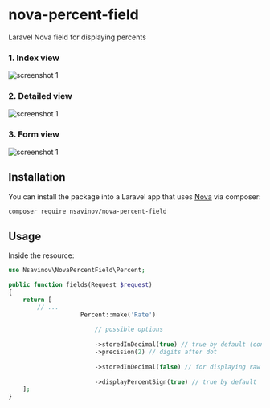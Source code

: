 # nova-percent-field
 Laravel Nova field for displaying percents

### 1. Index view
![screenshot 1](https://raw.githubusercontent.com/NikolaySav/nova-percent-field/master/docs/index.png)
### 2. Detailed view
![screenshot 1](https://raw.githubusercontent.com/NikolaySav/nova-percent-field/master/docs/detailed.png)
### 3. Form view
![screenshot 1](https://raw.githubusercontent.com/NikolaySav/nova-percent-field/master/docs/form.png)

## Installation

You can install the package into a Laravel app that uses [Nova](https://nova.laravel.com) via composer:

```bash
composer require nsavinov/nova-percent-field
```

## Usage
Inside the resource:

```php
use Nsavinov\NovaPercentField\Percent;

public function fields(Request $request)
{
    return [
        // ...
                    Percent::make('Rate')
                    
                        // possible options
                        
                        ->storedInDecimal(true) // true by default (converts 0.15 to 15.00)
                        ->precision(2) // digits after dot
                        
                        ->storedInDecimal(false) // for displaying raw value from database
                        
                        ->displayPercentSign(true) // true by default
    ];
}
```